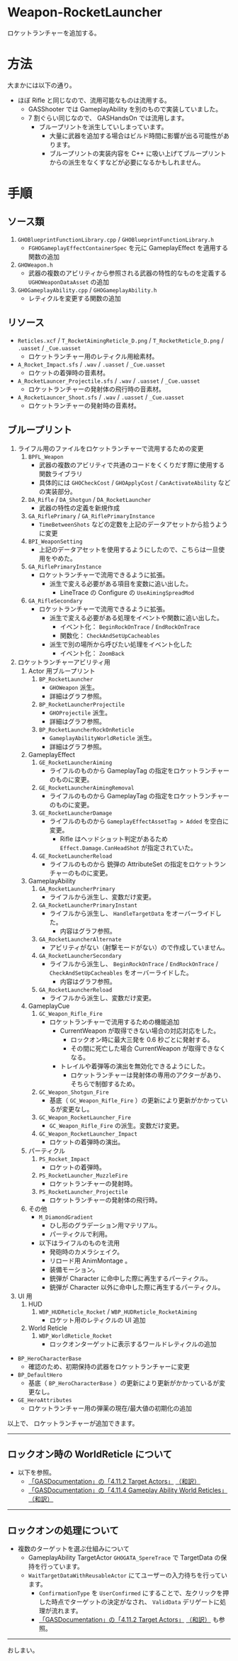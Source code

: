 # Weapon-RocketLauncher
ロケットランチャーを追加する。

# 方法

大まかには以下の通り。

* ほぼ Rifle と同じなので、流用可能なものは流用する。
	* GASShooter では GameplayAbility を別のもので実装していました。
	* 7 割ぐらい同じなので、 GASHandsOn では流用します。
		* ブループリントを派生していしまっています。
			* 大量に武器を追加する場合はビルド時間に影響が出る可能性があります。
			* ブループリントの実装内容を C++ に吸い上げてブループリントからの派生をなくすなどが必要になるかもしれません。


# 手順

## ソース類

1. `GHOBlueprintFunctionLibrary.cpp` / `GHOBlueprintFunctionLibrary.h`
	* `FGHOGameplayEffectContainerSpec` を元に GameplayEffect を適用する関数の追加
1. `GHOWeapon.h`
	* 武器の複数のアビリティから参照される武器の特性的なものを定義する `UGHOWeaponDataAsset` の追加
1. `GHOGameplayAbility.cpp` / `GHOGameplayAbility.h`
	* レティクルを変更する関数の追加


## リソース

* `Reticles.xcf` / `T_RocketAimingReticle_D.png` / `T_RocketReticle_D.png` / `.uasset` / `_Cue.uasset`
	* ロケットランチャー用のレティクル用絵素材。
* `A_Rocket_Impact.sfs` / `.wav` / `.uasset` / `_Cue.uasset`
	* ロケットの着弾時の音素材。
* `A_RocketLauncer_Projectile.sfs` / `.wav` / `.uasset` / `_Cue.uasset`
	* ロケットランチャーの発射体の飛行時の音素材。
* `A_RocketLauncer_Shoot.sfs` / `.wav` / `.uasset` / `_Cue.uasset`
	* ロケットランチャーの発射時の音素材。


## ブループリント

1. ライフル用のファイルをロケットランチャーで流用するための変更
	1. `BPFL_Weapon`
		* 武器の複数のアビリティで共通のコードをくくりだす際に使用する関数ライブラリ
		* 具体的には `GHOCheckCost` / `GHOApplyCost` / `CanActivateAbility` などの実装部分。
	1. `DA_Rifle` / `DA_Shotgun` / `DA_RocketLauncher`
		* 武器の特性の定義を新規作成
	1. `GA_RiflePrimary` / `GA_RiflePrimaryInstance`
		* `TimeBetweenShots` などの定数を上記のデータアセットから拾うように変更
	1. `BPI_WeaponSetting`
		* 上記のデータアセットを使用するようにしたので、こちらは一旦使用をやめた。
	1. `GA_RiflePrimaryInstance`
		* ロケットランチャーで流用できるように拡張。
			* 派生で変える必要がある項目を変数に追い出した。
				* LineTrace の Configure の `UseAimingSpreadMod`
	1. `GA_RifleSecondary`
		* ロケットランチャーで流用できるように拡張。
			* 派生で変える必要がある処理をイベントや関数に追い出した。
				* イベント化： `BeginRockOnTrace` / `EndRockOnTrace`
				* 関数化： `CheckAndSetUpCacheables`
			* 派生で別の場所から呼びたい処理をイベント化した
				* イベント化： `ZoomBack`
1. ロケットランチャーアビリティ用
	1. Actor 用ブループリント
		1. `BP_RocketLauncher`
			* `GHOWeapon` 派生。
			* 詳細はグラフ参照。
		1. `BP_RocketLauncherProjectile`
			* `GHOProjectile` 派生。
			* 詳細はグラフ参照。
		1. `BP_RocketLauncherRockOnReticle`
			* `GameplayAbilityWorldReticle` 派生。
			* 詳細はグラフ参照。
	1. GameplayEffect
		1. `GE_RocketLauncherAiming`
			* ライフルのものから GameplayTag の指定をロケットランチャーのものに変更。
		1. `GE_RocketLauncherAimingRemoval`
			* ライフルのものから GameplayTag の指定をロケットランチャーのものに変更。
		1. `GE_RocketLauncherDamage`
			* ライフルのものから `GameplayEffectAssetTag > Added` を空白に変更。
				* Rifle はヘッドショット判定があるため `Effect.Damage.CanHeadShot` が指定されていた。
		1. `GE_RocketLauncherReload`
			* ライフルのものから 銃弾の AttributeSet の指定をロケットランチャーのものに変更。
	1. GameplayAbility
		1. `GA_RocketLauncherPrimary`
			* ライフルから派生し、変数だけ変更。
		1. `GA_RocketLauncherPrimaryInstant`
			* ライフルから派生し、 `HandleTargetData` をオーバーライドした。
				* 内容はグラフ参照。
		1. `GA_RocketLauncherAlternate`
			* アビリティがない（射撃モードがない）ので作成していません。
		1. `GA_RocketLauncherSecondary`
			* ライフルから派生し、 `BeginRockOnTrace` / `EndRockOnTrace` / `CheckAndSetUpCacheables` をオーバーライドした。
				* 内容はグラフ参照。
		1. `GA_RocketLauncherReload`
			* ライフルから派生し、変数だけ変更。
	1. GameplayCue
		1. `GC_Weapon_Rifle_Fire`
			* ロケットランチャーで流用するための機能追加
				* CurrentWeapon が取得できない場合の対応対応をした。
					* ロックオン時に最大三発を 0.6 秒ごとに発射する。
					* その間に死亡した場合 CurrentWeapon が取得できなくなる。
				* トレイルや着弾等の演出を無効化できるようにした。
					* ロケットランチャーは発射体の専用のアクターがあり、そちらで制御するため。
		1. `GC_Weapon_Shotgun_Fire`
			* 基底（ `GC_Weapon_Rifle_Fire` ）の更新により更新がかかっているが変更なし。
		1. `GC_Weapon_RocketLauncher_Fire`
			* `GC_Weapon_Rifle_Fire` の派生。変数だけ変更。
		1. `GC_Weapon_RocketLauncher_Impact`
			* ロケットの着弾時の演出。
	1. パーティクル
		1. `PS_Rocket_Impact`
			* ロケットの着弾時。
		1. `PS_RocketLauncher_MuzzleFire`
			* ロケットランチャーの発射時。
		1. `PS_RocketLauncher_Projectile`
			* ロケットランチャーの発射体の飛行時。
	1. その他
		* `M_DiamondGradient`
			* ひし形のグラデーション用マテリアル。
			* パーティクルで利用。
		* 以下はライフルのものを流用
			* 発砲時のカメラシェイク。
			* リロード用 AnimMontage 。
			* 装備モーション。
			* 銃弾が Character に命中した際に再生するパーティクル。
			* 銃弾が Character 以外に命中した際に再生するパーティクル。
1. UI 用
	1. HUD
		1. `WBP_HUDReticle_Rocket` / `WBP_HUDReticle_RocketAiming`
			* ロケット用のレティクルの UI 追加
	1. World Reticle
		1. `WBP_WorldReticle_Rocket`
			* ロックオンターゲットに表示するワールドレティクルの追加
* `BP_HeroCharacterBase`
	* 確認のため、初期保持の武器をロケットランチャーに変更
* `BP_DefaultHero`
	* 基底（ `BP_HeroCharacterBase` ）の更新により更新がかかっているが変更なし。
* `GE_HeroAttributes`
	* ロケットランチャー用の弾薬の現在/最大値の初期化の追加


以上で、 ロケットランチャーが追加できます。

-----
## ロックオン時の WorldReticle について

* 以下を参照。
	* [「GASDocumentation」の「4.11.2 Target Actors」](https://github.com/tranek/GASDocumentation#concepts-targeting-actors) [（和訳）](https://github.com/sentyaanko/GASDocumentation/blob/lang-ja/README.jp.md#concepts-targeting-actors)
	* [「GASDocumentation」の「4.11.4 Gameplay Ability World Reticles」](https://github.com/tranek/GASDocumentation#concepts-targeting-reticles) [（和訳）](https://github.com/sentyaanko/GASDocumentation/blob/lang-ja/README.jp.md#concepts-targeting-reticles)


-----
## ロックオンの処理について

* 複数のターゲットを選ぶ仕組みについて
	* GameplayAbility TargetActor `GHOGATA_SpereTrace` で TargetData の保持を行っています。
	* `WaitTargetDataWithReusableActor` にてユーザーの入力待ちを行っています。
		* `ConfirmationType` を `UserConfirmed` にすることで、左クリックを押した時点でターゲットの決定がなされ、 `ValidData` デリゲートに処理が流れます。
		* [「GASDocumentation」の「4.11.2 Target Actors」](https://github.com/tranek/GASDocumentation#concepts-targeting-actors) [（和訳）](https://github.com/sentyaanko/GASDocumentation/blob/lang-ja/README.jp.md#concepts-targeting-actors) も参照。


-----
おしまい。


